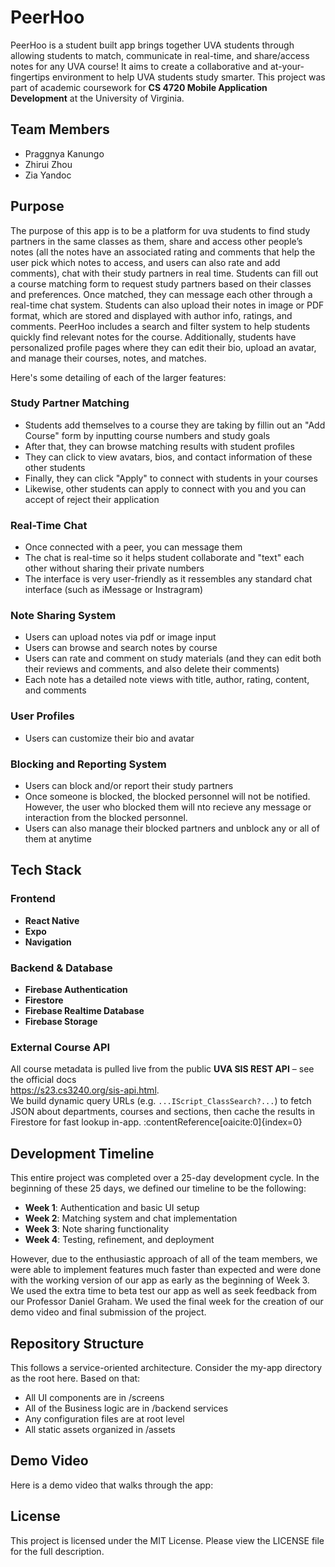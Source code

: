 # PeerHoo

PeerHoo is a student built app brings together UVA students through allowing students to match, communicate in real-time, and share/access notes for any UVA course! It aims to create a collaborative and at-your-fingertips environment to help UVA students study smarter. This project was part of academic coursework for **CS 4720 Mobile Application Development** at the University of Virginia. 

## Team Members
- Praggnya Kanungo 
- Zhirui Zhou 
- Zia Yandoc

## Purpose

The purpose of this app is to be a platform for uva students to find study partners in the same classes as them, share and access other people’s notes (all the notes have an associated rating and comments that help the user pick which notes to access, and users can also rate and add comments), chat with their study partners in real time. Students can fill out a course matching form to request study partners based on their classes and preferences. Once matched, they can message each other through a real-time chat system. Students can also upload their notes in image or PDF format, which are stored and displayed with author info, ratings, and comments. PeerHoo includes a search and filter system to help students quickly find relevant notes for the course. Additionally, students have personalized profile pages where they can edit their bio, upload an avatar, and manage their courses, notes, and matches.

Here's some detailing of each of the larger features:

### Study Partner Matching
- Students add themselves to a course they are taking by fillin out an "Add Course" form by inputting course numbers and study goals
- After that, they can browse matching results with student profiles
- They can click to view avatars, bios, and contact information of these other students
- Finally, they can click "Apply" to connect with students in your courses
- Likewise, other students can apply to connect with you and you can accept of reject their application

### Real-Time Chat
- Once connected with a peer, you can message them
- The chat is real-time so it helps student collaborate and "text" each other without sharing their private numbers
- The interface is very user-friendly as it ressembles any standard chat interface (such as iMessage or Instragram)

### Note Sharing System
- Users can upload notes via pdf or image input
- Users can browse and search notes by course
- Users can rate and comment on study materials (and they can edit both their reviews and comments, and also delete their comments)
- Each note has a detailed note views with title, author, rating, content, and comments

### User Profiles
- Users can customize their bio and avatar

### Blocking and Reporting System
- Users can block and/or report their study partners
- Once someone is blocked, the blocked personnel will not be notified. However, the user who blocked them will nto recieve any message or interaction from the blocked personnel.
- Users can also manage their blocked partners and unblock any or all of them at anytime

## Tech Stack

### Frontend
- **React Native** 
- **Expo** 
- **Navigation** 

### Backend & Database
- **Firebase Authentication** 
- **Firestore** 
- **Firebase Realtime Database** 
- **Firebase Storage** 

### External Course API
All course metadata is pulled live from the public **UVA SIS REST API** – see the official docs  
<https://s23.cs3240.org/sis-api.html>.  
We build dynamic query URLs (e.g. `...IScript_ClassSearch?...`) to fetch JSON about
departments, courses and sections, then cache the results in Firestore for fast lookup in-app. :contentReference[oaicite:0]{index=0}

## Development Timeline

This entire project was completed over a 25-day development cycle. In the beginning of these 25 days, we defined our timeline to be the following:

- **Week 1**: Authentication and basic UI setup
- **Week 2**: Matching system and chat implementation  
- **Week 3**: Note sharing functionality
- **Week 4**: Testing, refinement, and deployment

However, due to the enthusiastic approach of all of the team members, we were able to implement features much faster than expected and were done with the working version of our app as early as the beginning of Week 3. We used the extra time to beta test our app as well as seek feedback from our Professor Daniel Graham. We used the final week for the creation of our demo video and final submission of the project. 

## Repository Structure
This follows a service-oriented architecture. Consider the my-app directory as the root here. Based on that:

- All UI components are in /screens
- All of the Business logic are in /backend services
- Any configuration files are at root level
- All static assets organized in /assets

## Demo Video

Here is a demo video that walks through the app: 

## License

This project is licensed under the MIT License. Please view the LICENSE file for the full description.
